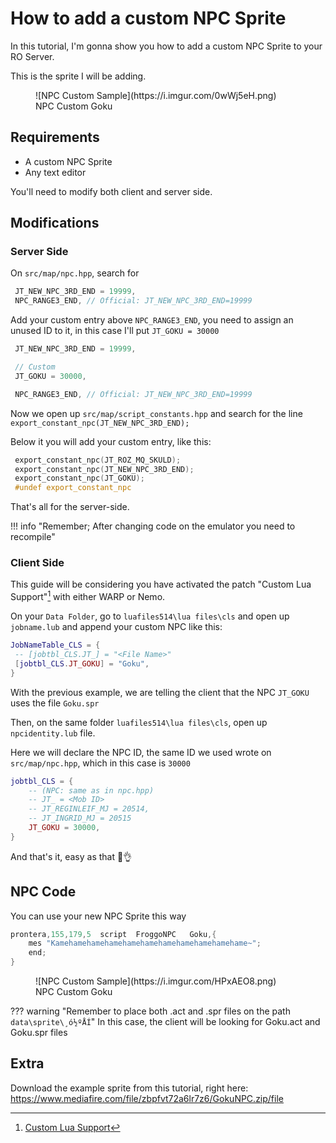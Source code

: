 # How to add a custom NPC Sprite

In this tutorial, I'm gonna show you how to add a custom NPC Sprite to your RO Server.

This is the sprite I will be adding.

<figure markdown>
  ![NPC Custom Sample](https://i.imgur.com/0wWj5eH.png)
  <figcaption>NPC Custom Goku</figcaption>
</figure>

## Requirements

- A custom NPC Sprite
- Any text editor

You'll need to modify both client and server side.

## Modifications

### Server Side

On `src/map/npc.hpp`, search for

```cpp
 JT_NEW_NPC_3RD_END = 19999,
 NPC_RANGE3_END, // Official: JT_NEW_NPC_3RD_END=19999
```

Add your custom entry above `NPC_RANGE3_END`, you need to assign an unused ID to it, in this case I'll put `JT_GOKU = 30000`

```cpp hl_lines="3-4"
 JT_NEW_NPC_3RD_END = 19999,

 // Custom
 JT_GOKU = 30000,

 NPC_RANGE3_END, // Official: JT_NEW_NPC_3RD_END=19999
```

Now we open up `src/map/script_constants.hpp` and search for the line `export_constant_npc(JT_NEW_NPC_3RD_END);`

Below it you will add your custom entry, like this:

```cpp hl_lines="3"
 export_constant_npc(JT_ROZ_MQ_SKULD);
 export_constant_npc(JT_NEW_NPC_3RD_END);
 export_constant_npc(JT_GOKU);
 #undef export_constant_npc
```

That's all for the server-side.

!!! info "Remember; After changing code on the emulator you need to recompile"

### Client Side

This guide will be considering you have activated the patch "Custom Lua Support"[^1] with either WARP or Nemo.

On your `Data Folder`, go to `luafiles514\lua files\cls` and open up `jobname.lub` and append your custom NPC like this:

```lua hl_lines="3" title="data\luafiles514\lua files\cls\jobname.lub"
JobNameTable_CLS = {
 -- [jobtbl_CLS.JT_] = "<File Name>"
 [jobtbl_CLS.JT_GOKU] = "Goku",
}
```

With the previous example, we are telling the client that the NPC `JT_GOKU` uses the file `Goku.spr`

Then, on the same folder `luafiles514\lua files\cls`, open up `npcidentity.lub` file.

Here we will declare the NPC ID, the same ID we used wrote on `src/map/npc.hpp`, which in this case is `30000`

```lua hl_lines="6" title="data\luafiles514\lua files\cls\npcidentity.lub"
jobtbl_CLS = {
	-- (NPC: same as in npc.hpp)
	-- JT_ = <Mob ID>
	-- JT_REGINLEIF_MJ = 20514,
	-- JT_INGRID_MJ = 20515
	JT_GOKU = 30000,
}
```

And that's it, easy as that 🐸👌

## NPC Code

You can use your new NPC Sprite this way

```cpp
prontera,155,179,5	script	FroggoNPC	Goku,{
	mes "Kamehamehamehamehamehamehamehamehamehamehame~";
	end;
}
```

<figure markdown>
  ![NPC Custom Sample](https://i.imgur.com/HPxAEO8.png)
  <figcaption>NPC Custom Goku</figcaption>
</figure>

??? warning "Remember to place both .act and .spr files on the path `data\sprite\¸ó½ºÅÍ`"
	In this case, the client will be looking for Goku.act and Goku.spr files

## Extra

Download the example sprite from this tutorial, right here: <https://www.mediafire.com/file/zbpfvt72a6lr7z6/GokuNPC.zip/file>

[^1]: [Custom Lua Support](https://github.com/llchrisll/ROenglishRE/wiki/Addons-and-Customization#custom-lua-support)
